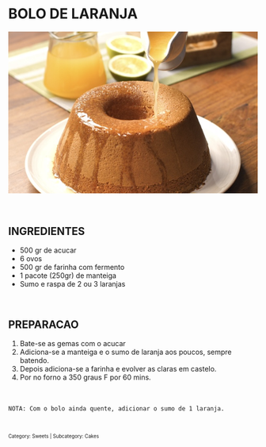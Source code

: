 # BOLO DE LARANJA

![Bolo de Laranja](images/BoloLaranja_pic.jpg)

<br>

## INGREDIENTES

* 500 gr de acucar
* 6 ovos
* 500 gr de farinha com fermento
* 1 pacote (250gr) de manteiga
* Sumo e raspa de 2 ou 3 laranjas

<br>

## PREPARACAO

1. Bate-se as gemas com o acucar
2. Adiciona-se a manteiga e o sumo de laranja aos poucos, sempre batendo.
3. Depois adiciona-se a farinha e evolver as claras em castelo.
4. Por no forno a 350 graus F por 60 mins.  
<br> 

`NOTA: Com o bolo ainda quente, adicionar o sumo de 1 laranja.`

<br>
<sub><sub>Category: Sweets | Subcategory: Cakes</sub></sub>
